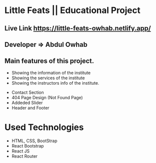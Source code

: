 # Little Feats || Educational Project

## Live Link https://little-feats-owhab.netlify.app/

## Developer => Abdul Owhab

## Main features of this project.

- Showing the information of the institute
- Showing the services of the institute
- Showing the instructors info of the institute.

* Contact Section
* 404 Page Design (Not Found Page)
* Addeded Slider
* Header and Footer

# Used Technologies

- HTML, CSS, BootStrap
- React Bootstrap
- React JS
- React Router

